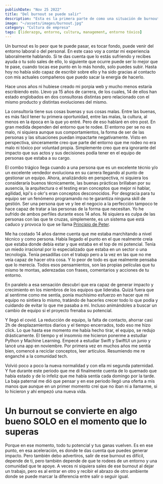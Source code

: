 ```yaml
---
publishDate: "Nov 25 2022"
title: "Del burnout se puede salir"
description: "Esta es la primera parte de como una situación de burnout, mirada en perspectiva, es posible que haya sido lo peor que me ha pasado en mi carrera."
image: "~/assets/images/burnout.jpg"
category: "Cultura de empresa"
tags: [liderazgo, entorno, cultura, management, entorno tóxico]
---
```



Un burnout es lo peor que te puede pasar, es tocar fondo, puede venir del entorno laboral o del personal. En este caso voy a contar mi experiencia laboralmente hablando. Si te das cuenta que lo estás sufriendo y recibes ayuda o tu solo sales de ello, lo siguiente que ocurre puede ser lo mejor que te pase, cuando tocas ese punto en lo más hondo, solo puedes subir. Hasta hoy no había sido capaz de escribir sobre ello y ha sido gracias al contacto con mis actuales compañeros que puedo sacar la energía de hacerlo.

Hace unos años ni hubiese creado mi porpia web y mucho menos estaría escribiendo esto. Llevo ya 15 años de carrera, de los cuales, 14 de ellos han estado
englobados en dos consultoras distintas pero relacionado con el mismo producto y distintas evoluciones del mismo.

La consultoría tiene sus cosas buenas y sus cosas malas. Entre las buenas, es más fácil tener tu primera oportunidad, entre las malas, la cultura, al menos en la época en la que yo entré. Pero de eso hablaré en otro post. En gran medida dependen del entorno que te rodee. El entorno per se no es malo, ni siquiera aunque 
sus comportamientos, la forma de ser de las personas y las situaciones puedan impactarte negativamente. Visto en perspectiva, sinceramente creo que parte del
entorno que me rodeo no era malo ni tóxico por voluntad propia. Simplemente creo que era ignorante del impacto que sus actos y sus decisiones podía tener en 
el equipo de personas que estaba a su cargo.

El combo trágico llega cuando a una persona que es un excelente técnio y/o un excelente vendedor evoluciona en su carrera llegando al punto de gestionar un equipo. Ahora, analizándolo en perspectiva, ni siquiera los consideraría buenos técnicamente, las buenas prácticas brillaban por su ausencia, la arquitectura o el testing eran conceptos que mejor ni hablar, agilidad, kpi's o okr's eran conceptos desconocidos. Por desgracia para tu equipo ser un fenómeno programando no te garantiza ninguna skill de gestión. Ser una persona que ve y lee el negocio a la perfección tampoco te hace capaz de tratar a las personas de la forma que necesitan. Yo he sufrido de ambos perfiles durante esos 14 años. Ni siquiera es culpa de las personas con las que te cruzas, simplemente, es un sistema que está caduco y provoca lo que se llama [Principio de Peter](https://www.jotdown.es/2022/11/el-principio-de-peter/).

Me ha costado 14 años darme cuenta que me estaba marchitando a nivel técnico y como persona. Había llegado el punto en el que realmente creía que estaba donde debía estar
y que estaba en el top de mi potencial. Tenía un miedo irracional por lo especializado que estaba en un sector o una tecnología. Tenía pesadillas con el trabajo pero a la vez en las que
no me veía capaz de hacer otra cosa. Y lo peor de todo es que realmente pensaba que lo merecía. Todos esos pensamientos, son las propias películas que tu mismo te montas, aderezadas con frases, comentarios y acciones de tu entorno. 

En paralelo a esa sensación descubrí que era capaz de generar impacto y crecimiento en los miembros de los equipos que lideraba. Quizá fuera que al sentirme como me sentía, ponía muchísimo esfuerzo en hacer que mi equipo no sintiera lo mismo, tratándo de hacerles crecer todo lo que podía y cuidando de evitar lo que me pasaba a mí. Incluso animándoles a buscar un cambio de equipo si el proyecto frenaba su potencial.

Y llegó el covid. La reducción de equipo, la falta de contacto, ahorrar casi 2h de desplazamientos diarios y el tiempo encerrados, todo eso me hizo click. Lo que hasta ese momento me había hecho tirar, el equipo, se redujo drásticamente. El tiempo y el insomnio me hicieron ponerme a estudiar Python y Machine Learning. Empecé a estudiar Swift y SwiftUI un junio y lancé una app en noviembre. Por primera vez en muchos años me sentía bien, comencé a reciclar conceptos, leer artículos. Resumiendo me re enganché a la comunidad tech.

Volvió poco a poco la nueva normalidad y con ella mi segunda paternidad. Y fue durante este periodo que me di finalmente cuenta de lo quemado que había estado y de lo infeliz que me había sentía cada domingo por la tarde. La baja paternal me dió que pensar y en ese periodo llegó una oferta a mis manos que aunque en un primer momento creí que no iban ni a llamarme, si lo hicieron y ahí empezó una nueva vida.

# Un burnout se convierte en algo bueno **SOLO** en el momento que lo superas 

Porque en ese momento, todo tu potencial y tus ganas vuelven. Es en ese punto, en esa aceleración, es donde te das cuenta que puedes generar impacto. Pero también debo advertiros, salir de ese burnout es difícil, depende de ti, pero también depende de que te rodees de un entorno y una comunidad que te apoye. A veces ni siquiera sales de ese burnout al dejar un trabajo, pero es al entrar en otro y recibir el abrazo de otro ambiente donde se puede marcar la diferencia entre salir o seguir igual.




